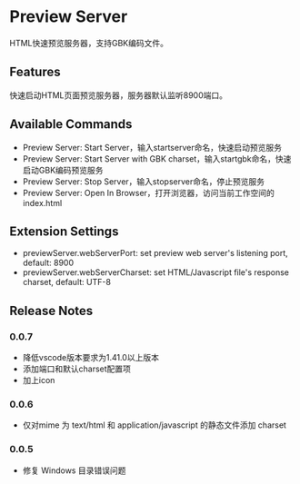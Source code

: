 # Preview Server

HTML快速预览服务器，支持GBK编码文件。

## Features

快速启动HTML页面预览服务器，服务器默认监听8900端口。

## Available Commands

+ Preview Server: Start Server，输入startserver命名，快速启动预览服务
+ Preview Server: Start Server with GBK charset，输入startgbk命名，快速启动GBK编码预览服务
+ Preview Server: Stop Server，输入stopserver命名，停止预览服务
+ Preview Server: Open In Browser，打开浏览器，访问当前工作空间的index.html

## Extension Settings

+ previewServer.webServerPort: set preview web server's listening port, default: 8900
+ previewServer.webServerCharset: set HTML/Javascript file's response charset, default: UTF-8

## Release Notes

### 0.0.7

+ 降低vscode版本要求为1.41.0以上版本
+ 添加端口和默认charset配置项
+ 加上icon

### 0.0.6

+ 仅对mime 为 text/html 和 application/javascript 的静态文件添加 charset

### 0.0.5

+ 修复 Windows 目录错误问题
